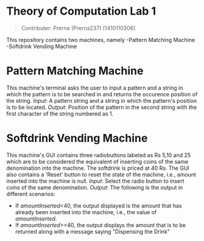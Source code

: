 # Theory of Computation Lab 1 
>Contributer: Prerna (Prerna237) [1410110306]

This repository contains two machines, namely
  -Pattern Matching Machine
  -Softdrink Vending Machine

# Pattern Matching Machine
This machine's terminal asks the user to input a pattern and a string in which the pattern is to be searched in and returns the occurence position of the string.
*Input*: A pattern string and a string in which the pattern's position is to be located.
*Output*: Position of the pattern in the second string with the first character of the string numbered as 1.
# Softdrink Vending Machine
This machine's GUI contains three radiobuttons labeled as Rs 5,10 and 25 which are to be considered the equivalent of inserting coins of the same denomination into the machine. The softdrink is priced at 40 Rs. The GUI also contains a 'Reset' button to reset the state of the machine, i.e., amount inserted into the machine is null.
*Input*: Select the radio button to insert coins of the same denomination.
*Output*: The following is the output in different scenarios:
* If *amountInserted*<40, the output displayed is the amount that has already been inserted into the machine, i.e., the value of *amountInserted*.
* If *amountInserted*>=40, the output displays the amount that is to be returned along with a message saying "Dispensing the Drink"
